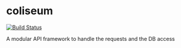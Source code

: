 # coliseum


[![Build Status](https://travis-ci.org/gabrielcarneiro97/coliseum.svg?branch=master)](https://travis-ci.org/gabrielcarneiro97/coliseum)


A modular API framework to handle the requests and the DB access